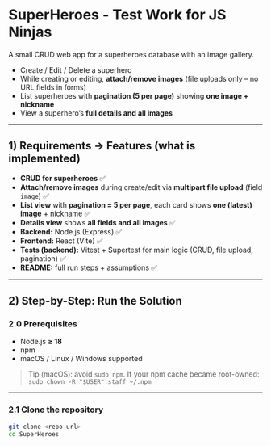 # SuperHeroes - Test Work for JS Ninjas

A small CRUD web app for a superheroes database with an image gallery.

- Create / Edit / Delete a superhero  
- While creating or editing, **attach/remove images** (file uploads only – no URL fields in forms)  
- List superheroes with **pagination (5 per page)** showing **one image + nickname**  
- View a superhero’s **full details and all images**

---

## 1) Requirements → Features (what is implemented)

- **CRUD for superheroes** ✅  
- **Attach/remove images** during create/edit via **multipart file upload** (field `image`) ✅  
- **List view** with **pagination = 5 per page**, each card shows **one (latest) image** + nickname ✅  
- **Details view** shows **all fields and all images** ✅  
- **Backend:** Node.js (Express) ✅  
- **Frontend:** React (Vite) ✅  
- **Tests (backend):** Vitest + Supertest for main logic (CRUD, file upload, pagination) ✅  
- **README:** full run steps + assumptions ✅

---

## 2) Step-by-Step: Run the Solution

### 2.0 Prerequisites
- Node.js **≥ 18**
- npm
- macOS / Linux / Windows supported  
> Tip (macOS): avoid `sudo npm`. If your npm cache became root-owned:  
> `sudo chown -R "$USER":staff ~/.npm`

---

### 2.1 Clone the repository
```bash
git clone <repo-url>
cd SuperHeroes
